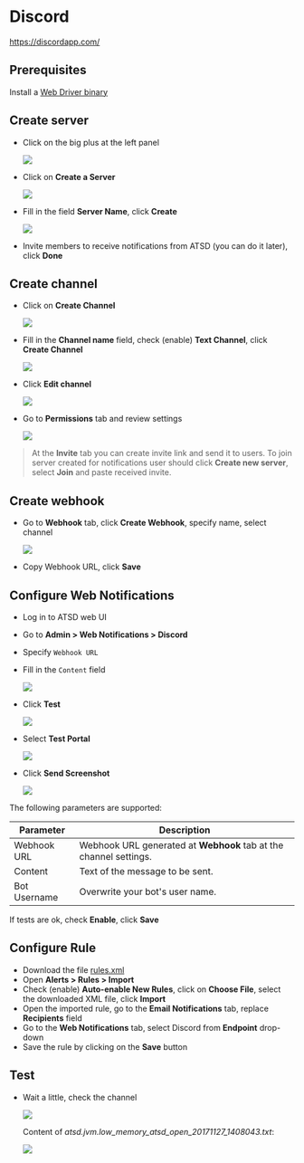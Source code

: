 # Discord

https://discordapp.com/

## Prerequisites

Install a [Web Driver binary](README.md#install-web-driver)

## Create server

 * Click on the big plus at the left panel

     ![](images/create_server.png)
 
 * Click on **Create a Server**

     ![](images/create_server2.png)
 
 * Fill in the field **Server Name**, click **Create**
 
     ![](images/create_server3.png)
    
 * Invite members to receive notifications from ATSD (you can do it later), click **Done**
 
## Create channel
 
 * Click on **Create Channel**
 
     ![](images/create_discord_channel.png)
    
 * Fill in the **Channel name** field, check (enable) **Text Channel**, click **Create Channel**
 
     ![](images/create_discord_channel2.png)
 
 * Click **Edit channel**
 
     ![](images/create_discord_channel3.png)
     
 * Go to **Permissions** tab and review settings

     ![](images/create_discord_channel4.png)
     
> At the **Invite** tab you can create invite link and send it to users.  To join server created for notifications user should click **Create new server**, select **Join** and paste received invite.

## Create webhook

 * Go to **Webhook** tab, click **Create Webhook**, specify name, select channel 

      ![](images/create_webhook.png)
 
 * Copy Webhook URL, click **Save**
 
## Configure Web Notifications

* Log in to ATSD web UI
* Go to **Admin > Web Notifications > Discord**
* Specify `Webhook URL` 
* Fill in the `Content` field 

    ![](images/discord_parameters.png)

* Click **Test**

   ![](images/discord_message_test.png)
   
* Select **Test Portal**
 
   ![](images/new_test_portal.png)   
   
* Click **Send Screenshot**

   ![](images/discord_send_screen.png)
   
The following parameters are supported:

|**Parameter**|**Description**|
|---|---|
|Webhook URL|Webhook URL generated at **Webhook** tab at the channel settings.|
|Content|Text of the message to be sent.|
|Bot Username|Overwrite your bot's user name.|

If tests are ok, check **Enable**, click **Save**   

## Configure Rule

* Download the file [rules.xml](resources/rules.xml)
* Open **Alerts > Rules > Import** 
* Check (enable) **Auto-enable New Rules**, click on **Choose File**, select the downloaded XML file, click **Import**
* Open the imported rule, go to the **Email Notifications** tab, replace **Recipients** field
* Go to the **Web Notifications** tab, select Discord from **Endpoint** drop-down
* Save the rule by clicking on the **Save** button

## Test

* Wait a little, check the channel

    ![](images/discord_test_1.png)

    Content of _atsd.jvm.low_memory_atsd_open_20171127_1408043.txt_:

    ![](images/discord_test_2.png)

